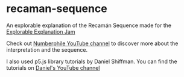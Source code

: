 # recaman-sequence

An explorable explanation of the Recamán Sequence made for the [Explorable Explanation Jam](
https://xeniasuper.github.io/recaman-sequence/)

Check out [Numberphile YouTube channel](https://youtu.be/FGC5TdIiT9U) to discover more about the interpretation and the sequence.

I also used p5.js library tutorials by Daniel Shiffman. You can find the tutorials on [Daniel's YouTube channel]( http://youtube.com/thecodingtrain)

